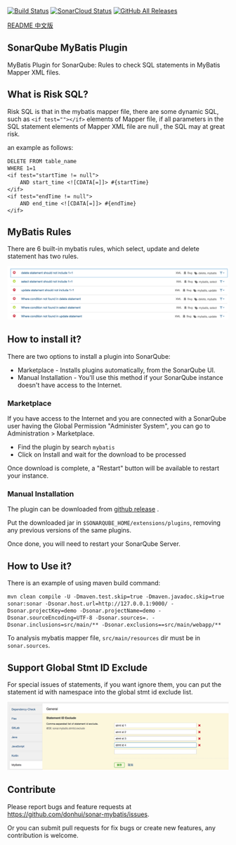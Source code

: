 [![Build Status](https://travis-ci.com/donhui/sonar-mybatis.svg?branch=master)](https://travis-ci.com/donhui/sonar-mybatis)
[![SonarCloud Status](https://sonarcloud.io/api/project_badges/measure?project=donhui_sonar-mybatis&metric=alert_status)](https://sonarcloud.io/dashboard?id=donhui_sonar-mybatis)
[![GitHub All Releases](https://img.shields.io/github/downloads/donhui/sonar-mybatis/total)](https://github.com/donhui/sonar-mybatis/releases/)

[README 中文版](README.zh.md)

## SonarQube MyBatis Plugin
MyBatis Plugin for SonarQube: Rules to check SQL statements in MyBatis Mapper XML files.

## What is Risk SQL?
Risk SQL is that in the mybatis mapper file, there are some dynamic SQL, such as `<if test=""></if>` elements of Mapper file, 
if all parameters in the SQL statement elements of Mapper XML file are null , the SQL may at great risk.

an example as follows:

```
DELETE FROM table_name
WHERE 1=1
<if test="startTime != null">
    AND start_time <![CDATA[=]]> #{startTime}
</if>
<if test="endTime != null">
    AND end_time <![CDATA[=]]> #{endTime}
</if>
```

## MyBatis Rules
There are 6 built-in mybatis rules, which select, update and delete statement has two rules.

![mybatis-rules](images/mybatis-rules.png)

## How to install it?
There are two options to install a plugin into SonarQube:
- Marketplace - Installs plugins automatically, from the SonarQube UI.
- Manual Installation - You'll use this method if your SonarQube instance doesn't have access to the Internet.

### Marketplace
If you have access to the Internet and you are connected with a SonarQube user having the Global Permission "Administer System", you can go to Administration > Marketplace.
- Find the plugin by search `mybatis`
- Click on Install and wait for the download to be processed

Once download is complete, a "Restart" button will be available to restart your instance.

### Manual Installation
The plugin can be downloaded from [github release](https://github.com/donhui/sonar-mybatis/releases/) .

Put the downloaded jar in `$SONARQUBE_HOME/extensions/plugins`, removing any previous versions of the same plugins.

Once done, you will need to restart your SonarQube Server.

## How to Use it?
There is an example of using maven build command:
```
mvn clean compile -U -Dmaven.test.skip=true -Dmaven.javadoc.skip=true sonar:sonar -Dsonar.host.url=http://127.0.0.1:9000/ -Dsonar.projectKey=demo -Dsonar.projectName=demo -Dsonar.sourceEncoding=UTF-8 -Dsonar.sources=. -Dsonar.inclusions=src/main/** -Dsonar.exclusions==src/main/webapp/**
```
To analysis mybatis mapper file, `src/main/resources` dir must be in `sonar.sources`.

## Support Global Stmt ID Exclude
For special issues of statements, if you want ignore them, you can put the statement id with namespace into the global stmt id exclude list.

![stmt-id-exclude](images/stmt-id-exclude.png)

## Contribute
Please report bugs and feature requests at https://github.com/donhui/sonar-mybatis/issues.

Or you can submit pull requests for fix bugs or create new features, any contribution is welcome.

